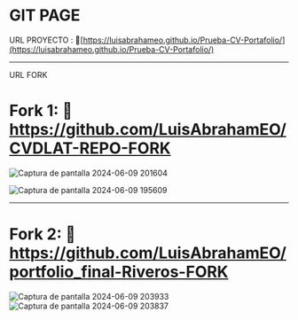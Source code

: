 # GIT PAGE

URL PROYECTO : 🔗[https://luisabrahameo.github.io/Prueba-CV-Portafolio/](https://luisabrahameo.github.io/Prueba-CV-Portafolio/)

_______________________________________________________________________
URL FORK 

# Fork 1:  🔗 https://github.com/LuisAbrahamEO/CVDLAT-REPO-FORK
![Captura de pantalla 2024-06-09 201604](https://github.com/LuisAbrahamEO/Prueba-CV-Portafolio/assets/94147062/248bcfb8-7852-4a44-bf72-e656c0e1c3a1)

![Captura de pantalla 2024-06-09 195609](https://github.com/LuisAbrahamEO/Prueba-CV-Portafolio/assets/94147062/da480281-2c5a-4eaf-998e-4fe77cfd8842)

_________________________________________________________________________

# Fork 2: 🔗 https://github.com/LuisAbrahamEO/portfolio_final-Riveros-FORK

![Captura de pantalla 2024-06-09 203933](https://github.com/LuisAbrahamEO/Prueba-CV-Portafolio/assets/94147062/d0c8e3ee-ce27-4253-9930-2e0a5440d05c)
![Captura de pantalla 2024-06-09 203837](https://github.com/LuisAbrahamEO/Prueba-CV-Portafolio/assets/94147062/098f5d30-49c1-44eb-8c51-a1947c68e306)

